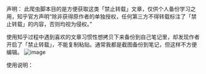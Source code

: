 声明：
此爬虫脚本目的是方便获取这类「禁止转载」文章，仅供个人备份学习之用，知乎官方声明“除非获得原作者的单独授权，任何第三方不得转载标注了「禁止转载」的内容，否则均视为侵权。” 

使用知乎过程中遇到喜欢的文章习惯性想拷贝下来备份到自己笔记里，却发现作者开启了「禁止转载」，不能复制粘贴。通常我都是截图备份到笔记，但这样不方便编辑。
![image](https://github.com/jwzh222/python-/raw/master/image_folder/Image.png)


使用说明：

